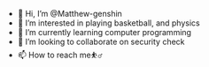 - 👋 Hi, I’m @Matthew-genshin
- 👀 I’m interested in playing basketball, and physics
- 🌱 I’m currently learning computer programming
- 💞️ I’m looking to collaborate on security check
- 📫 How to reach me⛹️‍♂️

<!---
Matthew-genshin/Matthew-genshin is a ✨ special ✨ repository because its `README.md` (this file) appears on your GitHub profile.
You can click the Preview link to take a look at your changes.
--->
